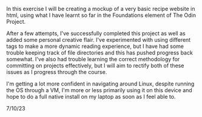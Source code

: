 In this exercise I will be creating a mockup of
a very basic recipe website in html, using what I have learnt so far in the Foundations element of The Odin Project. 

After a few attempts, I've successfully completed this project as well as added some personal creative flair. I've experimented with using different tags to make a more dynamic reading experience, but I have had some trouble keeping track of file directories and this has pushed progress back somewhat. I've also had trouble learning the correct methodology for committing on projects effectively, but I will aim to rectify both of these issues as I progress through the course. 

I'm getting a lot more confident in navigating around Linux, despite running the OS through a VM, I'm more or less primarily using it on this device and hope to do a full native install on my laptop as soon as I feel able to. 

7/10/23
